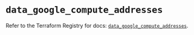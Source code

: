 # `data_google_compute_addresses`

Refer to the Terraform Registry for docs: [`data_google_compute_addresses`](https://registry.terraform.io/providers/hashicorp/google/6.11.2/docs/data-sources/compute_addresses).

